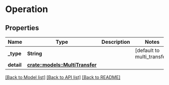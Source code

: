 # Operation

## Properties

Name | Type | Description | Notes
------------ | ------------- | ------------- | -------------
**_type** | **String** |  | [default to multi_transfer]
**detail** | [**crate::models::MultiTransfer**](multi_transfer.md) |  | 

[[Back to Model list]](../README.md#documentation-for-models) [[Back to API list]](../README.md#documentation-for-api-endpoints) [[Back to README]](../README.md)


